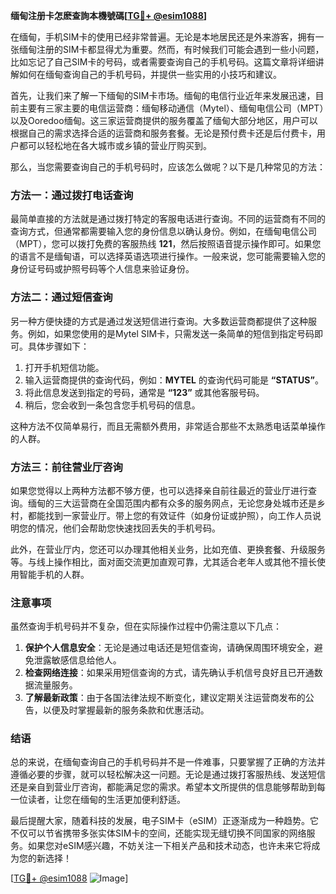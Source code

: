 **缅甸注册卡怎麽查詢本機號碼[[TG💪+ @esim1088](https://t.me/s/esim1088)]**

在缅甸，手机SIM卡的使用已经非常普遍。无论是本地居民还是外来游客，拥有一张缅甸注册的SIM卡都显得尤为重要。然而，有时候我们可能会遇到一些小问题，比如忘记了自己SIM卡的号码，或者需要查询自己的手机号码。这篇文章将详细讲解如何在缅甸查询自己的手机号码，并提供一些实用的小技巧和建议。

首先，让我们来了解一下缅甸的SIM卡市场。缅甸的电信行业近年来发展迅速，目前主要有三家主要的电信运营商：缅甸移动通信（Mytel）、缅甸电信公司（MPT）以及Ooredoo缅甸。这三家运营商提供的服务覆盖了缅甸大部分地区，用户可以根据自己的需求选择合适的运营商和服务套餐。无论是预付费卡还是后付费卡，用户都可以轻松地在各大城市或乡镇的营业厅购买到。

那么，当您需要查询自己的手机号码时，应该怎么做呢？以下是几种常见的方法：

### 方法一：通过拨打电话查询

最简单直接的方法就是通过拨打特定的客服电话进行查询。不同的运营商有不同的查询方式，但通常都需要输入您的身份信息以确认身份。例如，在缅甸电信公司（MPT），您可以拨打免费的客服热线 **121**，然后按照语音提示操作即可。如果您的语言不是缅甸语，可以选择英语选项进行操作。一般来说，您可能需要输入您的身份证号码或护照号码等个人信息来验证身份。

### 方法二：通过短信查询

另一种方便快捷的方式是通过发送短信进行查询。大多数运营商都提供了这种服务。例如，如果您使用的是Mytel SIM卡，只需发送一条简单的短信到指定号码即可。具体步骤如下：

1. 打开手机短信功能。
2. 输入运营商提供的查询代码，例如：**MYTEL** 的查询代码可能是 **“STATUS”**。
3. 将此信息发送到指定的号码，通常是 **“123”** 或其他客服号码。
4. 稍后，您会收到一条包含您手机号码的信息。

这种方法不仅简单易行，而且无需额外费用，非常适合那些不太熟悉电话菜单操作的人群。

### 方法三：前往营业厅咨询

如果您觉得以上两种方法都不够方便，也可以选择亲自前往最近的营业厅进行查询。缅甸的三大运营商在全国范围内都有众多的服务网点，无论您身处城市还是乡村，都能找到一家营业厅。带上您的有效证件（如身份证或护照），向工作人员说明您的情况，他们会帮助您快速找回丢失的手机号码。

此外，在营业厅内，您还可以办理其他相关业务，比如充值、更换套餐、升级服务等。与线上操作相比，面对面交流更加直观可靠，尤其适合老年人或其他不擅长使用智能手机的人群。

### 注意事项

虽然查询手机号码并不复杂，但在实际操作过程中仍需注意以下几点：

1. **保护个人信息安全**：无论是通过电话还是短信查询，请确保周围环境安全，避免泄露敏感信息给他人。
2. **检查网络连接**：如果采用短信查询的方式，请先确认手机信号良好且已开通数据流量服务。
3. **了解最新政策**：由于各国法律法规不断变化，建议定期关注运营商发布的公告，以便及时掌握最新的服务条款和优惠活动。

### 结语

总的来说，在缅甸查询自己的手机号码并不是一件难事，只要掌握了正确的方法并遵循必要的步骤，就可以轻松解决这一问题。无论是通过拨打客服热线、发送短信还是亲自到营业厅咨询，都能满足您的需求。希望本文所提供的信息能够帮助到每一位读者，让您在缅甸的生活更加便利舒适。

最后提醒大家，随着科技的发展，电子SIM卡（eSIM）正逐渐成为一种趋势。它不仅可以节省携带多张实体SIM卡的空间，还能实现无缝切换不同国家的网络服务。如果您对eSIM感兴趣，不妨关注一下相关产品和技术动态，也许未来它将成为您的新选择！

[[TG💪+ @esim1088](https://t.me/s/esim1088) ![Image](https://i.postimg.cc/4NQfJmqS/Snipaste-2025-05-13-00-14-12.png)]
